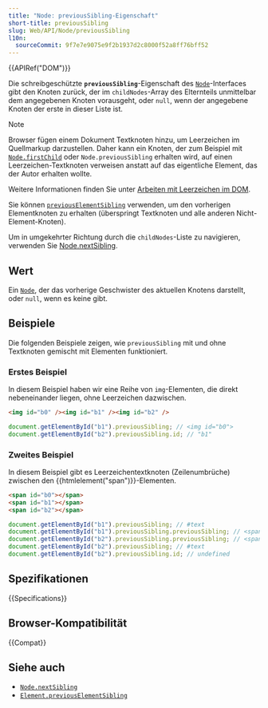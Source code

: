 ```yaml
---
title: "Node: previousSibling-Eigenschaft"
short-title: previousSibling
slug: Web/API/Node/previousSibling
l10n:
  sourceCommit: 9f7e7e9075e9f2b1937d2c8000f52a8ff76bff52
---
```


{{APIRef("DOM")}}

Die schreibgeschützte **`previousSibling`**-Eigenschaft des [`Node`](/de/docs/Web/API/Node)-Interfaces
gibt den Knoten zurück, der im `childNodes`-Array des Elternteils
unmittelbar dem angegebenen Knoten vorausgeht,
oder `null`, wenn der angegebene Knoten der erste in dieser Liste ist.

> [!NOTE]
> Browser fügen einem Dokument Textknoten hinzu, um Leerzeichen im Quellmarkup darzustellen.
> Daher kann ein Knoten, der zum Beispiel mit [`Node.firstChild`](/de/docs/Web/API/Node/firstChild)
> oder `Node.previousSibling` erhalten wird,
> auf einen Leerzeichen-Textknoten verweisen anstatt auf das eigentliche Element, das der Autor erhalten wollte.
>
> Weitere Informationen finden Sie unter [Arbeiten mit Leerzeichen im DOM](/de/docs/Web/CSS/CSS_text/Whitespace#working_with_whitespace_in_the_dom).
>
> Sie können [`previousElementSibling`](/de/docs/Web/API/Element/previousElementSibling) verwenden,
> um den vorherigen Elementknoten zu erhalten (überspringt Textknoten und alle anderen Nicht-Element-Knoten).
>
> Um in umgekehrter Richtung durch die `childNodes`-Liste zu navigieren, verwenden Sie [Node.nextSibling](/de/docs/Web/API/Node/nextSibling).

## Wert

Ein [`Node`](/de/docs/Web/API/Node), der das vorherige Geschwister des aktuellen Knotens darstellt,
oder `null`, wenn es keine gibt.

## Beispiele

Die folgenden Beispiele zeigen, wie `previousSibling` mit und ohne Textknoten gemischt mit Elementen funktioniert.

### Erstes Beispiel

In diesem Beispiel haben wir eine Reihe von `img`-Elementen, die direkt nebeneinander liegen, ohne Leerzeichen dazwischen.

```html
<img id="b0" /><img id="b1" /><img id="b2" />
```

```js
document.getElementById("b1").previousSibling; // <img id="b0">
document.getElementById("b2").previousSibling.id; // "b1"
```

### Zweites Beispiel

In diesem Beispiel gibt es Leerzeichentextknoten (Zeilenumbrüche) zwischen den {{htmlelement("span")}}-Elementen.

```html
<span id="b0"></span>
<span id="b1"></span>
<span id="b2"></span>
```

```js
document.getElementById("b1").previousSibling; // #text
document.getElementById("b1").previousSibling.previousSibling; // <span id="b0">
document.getElementById("b2").previousSibling.previousSibling; // <span id="b1">
document.getElementById("b2").previousSibling; // #text
document.getElementById("b2").previousSibling.id; // undefined
```

## Spezifikationen

{{Specifications}}

## Browser-Kompatibilität

{{Compat}}

## Siehe auch

- [`Node.nextSibling`](/de/docs/Web/API/Node/nextSibling)
- [`Element.previousElementSibling`](/de/docs/Web/API/Element/previousElementSibling)
